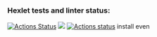 ### Hexlet tests and linter status:
[![Actions Status](https://github.com/SvetlanaKatrach/frontend-project-lvl1/workflows/hexlet-check/badge.svg)](https://github.com/SvetlanaKatrach/frontend-project-lvl1/actions)
<a href="https://codeclimate.com/github/codeclimate/codeclimate/maintainability"><img src="https://api.codeclimate.com/v1/badges/a99a88d28ad37a79dbf6/maintainability" /></a>
[![Actions status](https://github.com/SvetlanaKatrach/frontend-project-lvl1/workflows/make-lint/badge.svg)](https://github.com/SvetlanaKatrach/frontend-project-lvl1/actions/)
install <script id="asciicast-oJiI2M2AIRAaOJyASS3fcU3fO" src="https://asciinema.org/a/oJiI2M2AIRAaOJyASS3fcU3fO.js" async></script>
even <script id="asciicast-VAtscfaUQP3zqEbOypB2w5z12" src="https://asciinema.org/a/VAtscfaUQP3zqEbOypB2w5z12.js" async></script>